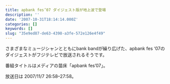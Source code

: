 ```yaml
---
title: apbank fes’07 ダイジェスト版が地上波で登場
description: ''
date: '2007-10-31T18:14:14.000Z'
categories: []
keywords: []
slug: "35e9ed87-de63-4398-a3fe-572e126e4f49"
---
```

さまざまなミュージシャンとともにbank bandが繰り広げた、apbank fes ‘07のダイジェストがフジテレビで放送されるそうです。

番組タイトルはメディアの苗床「apbank fes’07」。  
  
放送日は 2007/11/7 26:58–27:58。